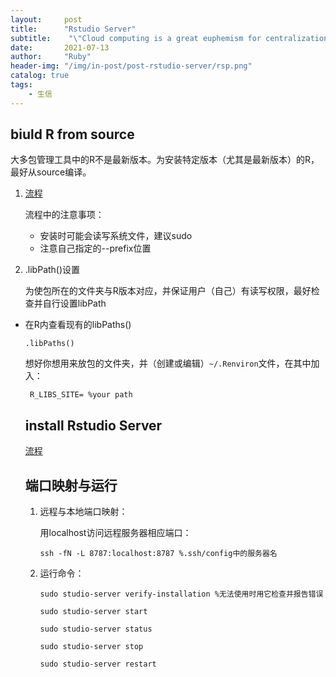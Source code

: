```yaml
---
layout:     post
title:      "Rstudio Server"
subtitle:    "\"Cloud computing is a great euphemism for centralization of computer services under one server.\""
date:       2021-07-13
author:     "Ruby"
header-img: "/img/in-post/post-rstudio-server/rsp.png"
catalog: true
tags: 
	- 生信
---
```


## biuld R from source

大多包管理工具中的R不是最新版本。为安装特定版本（尤其是最新版本）的R，最好从source编译。

1. [流程](https://docs.rstudio.com/resources/install-r-source/)

   流程中的注意事项：

   - 安装时可能会读写系统文件，建议sudo
   - 注意自己指定的--prefix位置

2. .libPath()设置

   为使包所在的文件夹与R版本对应，并保证用户（自己）有读写权限，最好检查并自行设置libPath

- 在R内查看现有的libPaths()

  ```{r}
  .libPaths()
  ```

  想好你想用来放包的文件夹，并（创建或编辑）`~/.Renviron`文件，在其中加入：

  ` R_LIBS_SITE= %your path`

  

  ## install Rstudio Server

  [流程](https://www.rstudio.com/products/rstudio/download-server/redhat-centos/)

  ## 端口映射与运行

  1. 远程与本地端口映射：

     用localhost访问远程服务器相应端口：

     `ssh -fN -L 8787:localhost:8787 %.ssh/config中的服务器名`

  2. 运行命令：

     ```
     sudo studio-server verify-installation %无法使用时用它检查并报告错误
     
     sudo studio-server start
     
     sudo studio-server status
     
     sudo studio-server stop
     
     sudo studio-server restart
     ```

     